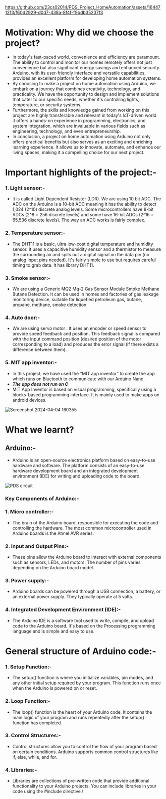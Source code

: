 https://github.com/23cs02014/PDS_Project_HomeAutomation/assets/164471213/f60d2929-d0d7-438a-8f4f-f9bdb35237f3

# Motivation: Why did we choose the project?
+   In today's fast-paced world, convenience and efficiency are paramount. The ability to control and monitor our homes remotely offers not just convenience but also significant energy savings and enhanced security. Arduino, with its user-friendly interface and versatile capabilities, provides an excellent platform for developing home automation systems.
+   By choosing to make a project on home automation using Arduino, we embark on a journey that combines creativity, technology, and practicality. We have the opportunity to design and implement solutions that cater to our specific needs, whether it's controlling lights, temperature, or security systems.
+   Furthermore, the skills and knowledge gained from working on this project are highly transferable and relevant in today's IoT-driven world. It offers a hands-on experience in programming, electronics, and system integration, which are invaluable in various fields such as engineering, technology, and even entrepreneurship.
+   In conclusion, a project on home automation using Arduino not only offers practical benefits but also serves as an exciting and enriching learning experience. It allows us to innovate, automate, and enhance our living spaces, making it a compelling choice for our next project.

# Important highlights of the project:-
### 1. Light sensor:- 
+ It is called Light Dependent Resistor (LDR). We are using 10 bit ADC. The ADC on the Arduino is a 10-bit ADC meaning it has the ability to detect 1,024 (2^10) discrete analog levels. Some microcontrollers have 8-bit ADCs (2^8 = 256 discrete levels) and some have 16-bit ADCs (2^16 = 65,536 discrete levels). The way an ADC works is fairly complex.
### 2. Temperature sensor:-
+ The DHT11 is a basic, ultra low-cost digital temperature and humidity sensor. It uses a capacitive humidity sensor and a thermistor to measure the surrounding air and spits out a digital signal on the data pin (no analog input pins needed). It's fairly simple to use but requires careful timing to grab data. It has library DHT11.
### 3. Smoke  sensor:- 
+ We are using a Generic MQ2 Mq-2 Gas Sensor Module Smoke Methane Butane Detection. It can be used in homes and factories of gas leakage monitoring device, suitable for liquefied petroleum gas, butane, propane, methane, smoke detection.
### 4. Auto door:- 
+ We are using servo motor . It uses an encoder or speed sensor to provide speed feedback and position. This feedback signal is compared with the input command position (desired position of the motor corresponding to a load) and produces the error signal (if there exists a difference between them).
### 5. MIT app inventor:-
+ In this project, we have used the “MIT app inventor” to create the app which runs on Bluetooth to communicate with our Arduino Nano.
+ ***The app does not run on C***
+ MIT App Inventor is based on visual programming, specifically using a blocks-based programming interface. It is mainly used to make apps on android devices.

![Screenshot 2024-04-04 160355](https://github.com/23cs02014/PDS_Project_HomeAutomation/assets/164471213/a9546544-4cd7-4239-b205-f36bfda7114f)

# What we learnt?
## Arduino:-
+ Arduino is an open-source electronics platform based on easy-to-use hardware and software. The platform consists of an easy-to-use hardware development board and an integrated development environment (IDE) for writing and uploading code to the board.

![PDS circuit](https://github.com/23cs02014/PDS_Project_HomeAutomation/assets/164471213/bf31a1e6-e60f-4e08-bace-7a6bd19f7200)


### Key Components of Arduino:-
### 1. Micro controller:-
+ The brain of the Arduino board, responsible for executing the code and controlling the hardware. The most common microcontroller used in Arduino boards is the Atmel AVR series.
### 2. Input and Output Pins:-
+ These pins allow the Arduino board to interact with external components such as sensors, LEDs, and motors. The number of pins varies depending on the Arduino board model.
### 3. Power supply:-
+ Arduino boards can be powered through a USB connection, a battery, or an external power supply. They typically operate at 5 volts.
### 4. Integrated Development Environment (IDE):-
+ The Arduino IDE is a software tool used to write, compile, and upload code to the Arduino board. It's based on the Processing programming language and is simple and easy to use.

# General  structure of Arduino code:-
### 1. Setup Function:-
+ The setup() function is where you initialize variables, pin modes, and any other initial setup required by your program. This function runs once when the Arduino is powered on or reset.
### 2. Loop Function:-
+ The loop() function is the heart of your Arduino code. It contains the main logic of your program and runs repeatedly after the setup() function has completed.
### 3. Control Structures:-
+ Control structures allow you to control the flow of your program based on certain conditions. Arduino supports common control structures like if, else, while, and for.
### 4. Libraries:-
+ Libraries are collections of pre-written code that provide additional functionality to your Arduino projects. You can include libraries in your code using the #include directive.\
